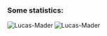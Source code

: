 <h3>Some statistics:</h3>
<p><img align="left" src="https://github-readme-stats.vercel.app/api/top-langs?username=Lucas-Mader&show_icons=true&locale=en&layout=compact" alt="Lucas-Mader" /></p>
<p><img src="https://github-readme-streak-stats.herokuapp.com/?user=Lucas-Mader&" alt="Lucas-Mader" /></p>
